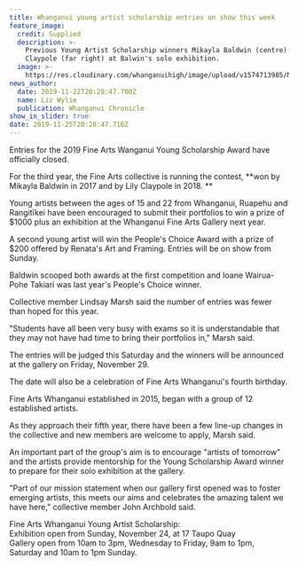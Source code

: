 ```yaml
---
title: Whanganui young artist scholarship entries on show this week
feature_image:
  credit: Supplied
  description: >-
    Previous Young Artist Scholarship winners Mikayla Baldwin (centre) and Lily
    Claypole (far right) at Balwin's solo exhibition. 
  image: >-
    https://res.cloudinary.com/whanganuihigh/image/upload/v1574713985/News/WU_young_artist_schol._Chron_23.11.19.jpg
news_author:
  date: 2019-11-22T20:28:47.700Z
  name: Liz Wylie
  publication: Whanganui Chronicle
show_in_slider: true
date: 2019-11-25T20:28:47.716Z
---
```

Entries for the 2019 Fine Arts Wanganui Young Scholarship Award have officially closed.

For the third year, the Fine Arts collective is running the contest, **won by Mikayla Baldwin in 2017 and by Lily Claypole in 2018.**

Young artists between the ages of 15 and 22 from Whanganui, Ruapehu and Rangitīkei have been encouraged to submit their portfolios to win a prize of $1000 plus an exhibition at the Whanganui Fine Arts Gallery next year.

A second young artist will win the People's Choice Award with a prize of $200 offered by Renata's Art and Framing. Entries will be on show from Sunday.

Baldwin scooped both awards at the first competition and Ioane Wairua-Pohe Takiari was last year's People's Choice winner.

Collective member Lindsay Marsh said the number of entries was fewer than hoped for this year.

"Students have all been very busy with exams so it is understandable that they may not have had time to bring their portfolios in," Marsh said.

The entries will be judged this Saturday and the winners will be announced at the gallery on Friday, November 29.

The date will also be a celebration of Fine Arts Whanganui's fourth birthday.

Fine Arts Whanganui established in 2015, began with a group of 12 established artists.

As they approach their fifth year, there have been a few line-up changes in the collective and new members are welcome to apply, Marsh said.

An important part of the group's aim is to encourage "artists of tomorrow" and the artists provide mentorship for the Young Scholarship Award winner to prepare for their solo exhibition at the gallery.

"Part of our mission statement when our gallery first opened was to foster emerging artists, this meets our aims and celebrates the amazing talent we have here," collective member John Archbold said.

Fine Arts Whanganui Young Artist Scholarship:  
Exhibition open from Sunday, November 24, at 17 Taupo Quay  
Gallery open from 10am to 3pm, Wednesday to Friday, 9am to 1pm, Saturday and 10am to 1pm Sunday.
